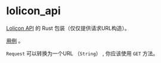 # lolicon_api

[Lolicon API](https://api.lolicon.app/#/setu) 的 Rust 包装（仅仅提供请求URL构造）。

[用例](https://github.com/poly000/lolicon) 。

`Request` 可以转换为一个URL （`String`） , 你应该使用 `GET` 方法。
